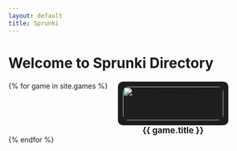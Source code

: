 ```yaml
---
layout: default
title: Sprunki
---
```


# Welcome to Sprunki Directory

<div class="game-grid">
    {% for game in site.games %}
        <div class="game-tile" onclick="openModal('{{ game.iframe_url }}')">
            <img src="{{ site.baseurl }}{{ game.screenshot }}" alt="{{ game.title }}">
            <h3>{{ game.title }}</h3>
        </div>
    {% endfor %}
</div>

<div id="modal" class="modal">
    <div class="modal-content">
        <span class="close" onclick="closeModal()">&times;</span>
        <iframe id="modal-iframe" src="" frameborder="0"></iframe>
    </div>
</div>

<style>
    .game-grid {
        display: flex;
        flex-wrap: wrap;
        gap: 20px;
        margin-top: 20px;
    }
    .game-tile {
        width: 200px;
        text-align: center;
        background-color: #1e1e1e;
        padding: 10px;
        border-radius: 10px;
        transition: transform 0.2s;
        cursor: pointer;
    }
    .game-tile:hover {
        transform: scale(1.05);
    }
    .game-tile img {
        width: 100%;
        height: auto;
        border-radius: 10px;
    }
    .game-tile h3 {
        margin-top: 10px;
        font-size: 1.2em;
    }
    .modal {
        display: none;
        position: fixed;
        z-index: 1000;
        left: 0;
        top: 0;
        width: 100%;
        height: 100%;
        background-color: rgba(0, 0, 0, 0.8);
        justify-content: center;
        align-items: center;
    }
    .modal-content {
        position: relative;
        background-color: #121212;
        padding: 20px;
        border-radius: 10px;
        width: 90%;
        height: 90%;
        max-width: 1200px;
        max-height: 800px;
        margin: 20px;
    }
    .close {
        position: absolute;
        top: 10px;
        right: 10px;
        color: #fff;
        font-size: 24px;
        font-weight: bold;
        cursor: pointer;
    }
    iframe {
        width: 100%;
        height: 100%;
        border: none;
        border-radius: 10px;
    }
</style>

<script>
    function openModal(iframeUrl) {
        const modal = document.getElementById('modal');
        const iframe = document.getElementById('modal-iframe');
        iframe.src = iframeUrl;
        modal.style.display = 'flex';
    }

    function closeModal() {
        const modal = document.getElementById('modal');
        const iframe = document.getElementById('modal-iframe');
        iframe.src = '';
        modal.style.display = 'none';
    }

    window.onclick = function(event) {
        const modal = document.getElementById('modal');
        if (event.target === modal) {
            closeModal();
        }
    };
</script>
